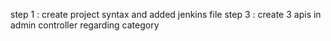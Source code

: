 step 1 : create project syntax and added jenkins file
step 3 : create 3 apis in admin controller regarding category
